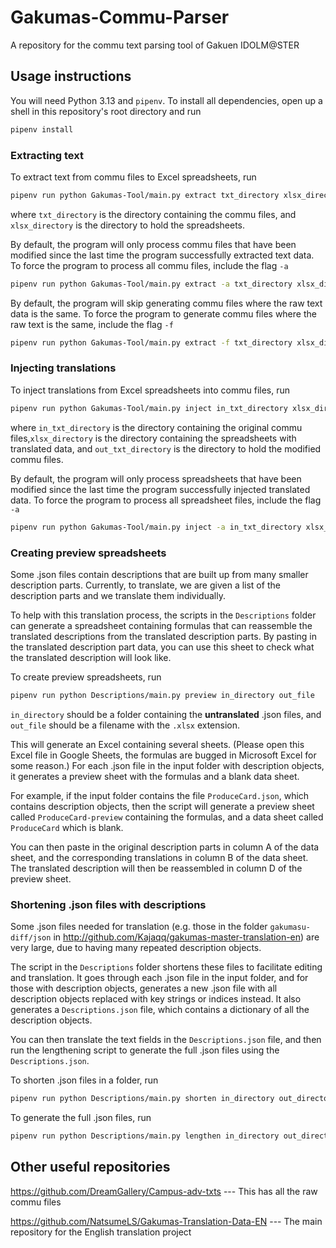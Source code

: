 # Gakumas-Commu-Parser
A repository for the commu text parsing tool of Gakuen IDOLM@STER

## Usage instructions

You will need Python 3.13 and `pipenv`.
To install all dependencies, open up a shell in this repository's root directory and run
```bash
pipenv install
```

### Extracting text

To extract text from commu files to Excel spreadsheets, run
```bash
pipenv run python Gakumas-Tool/main.py extract txt_directory xlsx_directory
```
where `txt_directory` is the directory containing the commu files,
and `xlsx_directory` is the directory to hold the spreadsheets.

By default, the program will only process commu files that have been
modified since the last time the program successfully extracted text data.
To force the program to process all commu files, include the flag `-a`
```bash
pipenv run python Gakumas-Tool/main.py extract -a txt_directory xlsx_directory
```
By default, the program will skip generating commu files where the raw text
data is the same.
To force the program to generate commu files where the raw text is the same,
include the flag `-f`
```bash
pipenv run python Gakumas-Tool/main.py extract -f txt_directory xlsx_directory
```

### Injecting translations

To inject translations from Excel spreadsheets into commu files, run
```bash
pipenv run python Gakumas-Tool/main.py inject in_txt_directory xlsx_directory out_txt_directory
```
where `in_txt_directory` is the directory containing the original commu files,`xlsx_directory` is the directory containing the spreadsheets with translated data,
and `out_txt_directory` is the directory to hold the modified commu files.

By default, the program will only process spreadsheets that have been
modified since the last time the program successfully injected translated data.
To force the program to process all spreadsheet files, include the flag `-a`
```bash
pipenv run python Gakumas-Tool/main.py inject -a in_txt_directory xlsx_directory out_txt_directory
```

### Creating preview spreadsheets

Some .json files contain descriptions that are built up from many
smaller description parts.
Currently, to translate, we are given a list of the description parts
and we translate them individually.

To help with this translation process, the scripts in the `Descriptions` folder
can generate a spreadsheet containing formulas that can reassemble the
translated descriptions from the translated description parts.
By pasting in the translated description part data, you can use this sheet to check
what the translated description will look like.

To create preview spreadsheets, run
```bash
pipenv run python Descriptions/main.py preview in_directory out_file
```

`in_directory` should be a folder containing the **untranslated** .json files,
and `out_file` should be a filename with the `.xlsx` extension.

This will generate an Excel containing several sheets.
(Please open this Excel file in Google Sheets, the formulas are bugged in
Microsoft Excel for some reason.)
For each .json file in the input folder with description objects,
it generates a preview sheet with the formulas and a blank data sheet.

For example, if the input folder contains the file `ProduceCard.json`,
which contains description objects, then the script will generate a preview sheet called
`ProduceCard-preview` containing the formulas, and a data sheet called `ProduceCard`
which is blank.

You can then paste in the original description parts in column A of
the data sheet, and the corresponding translations in column B of the
data sheet.
The translated description will then be reassembled in column D of the preview sheet.

### Shortening .json files with descriptions

Some .json files needed for translation (e.g. those in the folder `gakumasu-diff/json`
in http://github.com/Kajaqq/gakumas-master-translation-en) are very large,
due to having many repeated description objects.

The script in the `Descriptions` folder shortens these files to facilitate editing
and translation.
It goes through each .json file in the input folder, and for those with description
objects, generates a new .json file with all description objects replaced with key strings
or indices instead.
It also generates a `Descriptions.json` file, which contains a dictionary of all
the description objects.

You can then translate the text fields in the `Descriptions.json` file,
and then run the lengthening script to generate the full .json files
using the `Descriptions.json`.

To shorten .json files in a folder, run
```bash
pipenv run python Descriptions/main.py shorten in_directory out_directory
```

To generate the full .json files, run
```bash
pipenv run python Descriptions/main.py lengthen in_directory out_directory
```


## Other useful repositories

https://github.com/DreamGallery/Campus-adv-txts --- This has all the raw commu files

https://github.com/NatsumeLS/Gakumas-Translation-Data-EN --- The main repository for the English translation project